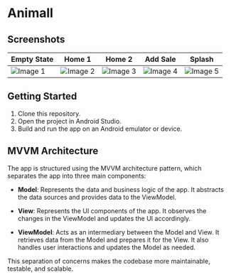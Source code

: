 # Animall

## Screenshots

| Empty State            | Home 1    | Home 2            | Add Sale        | Splash         |
|---------------------|---------------------|---------------------|---------------------|---------------------|
| ![Image 1](https://github.com/KapilYadav-dev/Animall/assets/69911517/06b60411-ebf3-4d45-817c-38c05043a083) | ![Image 2](https://github.com/KapilYadav-dev/Animall/assets/69911517/7f76ae96-5330-4347-8fcc-4193232d4f6e) | ![Image 3](https://github.com/KapilYadav-dev/Animall/assets/69911517/e90ec0d4-8dda-410f-8543-6734ad0c7ef0) | ![Image 4](https://github.com/KapilYadav-dev/Animall/assets/69911517/0c43ed8a-58e8-431e-8d4c-4fa598de1c96) | ![Image 5](https://github.com/KapilYadav-dev/Animall/assets/69911517/107ba4a7-5a69-492f-9976-d76a7d6b85f1) |

## Getting Started

1. Clone this repository.
2. Open the project in Android Studio.
3. Build and run the app on an Android emulator or device.

## MVVM Architecture

The app is structured using the MVVM architecture pattern, which separates the app into three main components:

- **Model**: Represents the data and business logic of the app. It abstracts the data sources and provides data to the ViewModel.

- **View**: Represents the UI components of the app. It observes the changes in the ViewModel and updates the UI accordingly.

- **ViewModel**: Acts as an intermediary between the Model and View. It retrieves data from the Model and prepares it for the View. It also handles user interactions and updates the Model as needed.

This separation of concerns makes the codebase more maintainable, testable, and scalable.

